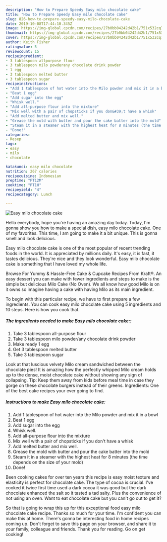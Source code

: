 ```yaml
---
description: "How to Prepare Speedy Easy milo chocolate cake"
title: "How to Prepare Speedy Easy milo chocolate cake"
slug: 826-how-to-prepare-speedy-easy-milo-chocolate-cake
date: 2019-10-08T17:44:10.345Z
image: https://img-global.cpcdn.com/recipes/27b0bb04242d42b1/751x532cq70/easy-milo-chocolate-cake-recipe-main-photo.jpg
thumbnail: https://img-global.cpcdn.com/recipes/27b0bb04242d42b1/751x532cq70/easy-milo-chocolate-cake-recipe-main-photo.jpg
cover: https://img-global.cpcdn.com/recipes/27b0bb04242d42b1/751x532cq70/easy-milo-chocolate-cake-recipe-main-photo.jpg
author: Keith Fisher
ratingvalue: 5
reviewcount: 15
recipeingredient:
- 3 tablespoon allpurpose flour
- 3 tablespoon milo powderany chocolate drink powder
- 1 egg
- 3 tablespoon melted butter
- 3 tablespoon sugar
recipeinstructions:
- "Add 1 tablespoon of hot water into the Milo powder and mix it in a bowl"
- "Beat 1 egg"
- "Add sugar into the egg"
- "Whisk well."
- "Add all-purpose flour into the mixture"
- "Mix well with a pair of chopsticks if you don&#39;t have a whisk"
- "Add melted butter and mix well."
- "Grease the mold with butter and pour the cake batter into the mold"
- "Steam it in a steamer with the highest heat for 8 minutes (the time depends on the size of your mold)"
- "Done!"
categories:
- Resep
tags:
- easy
- milo
- chocolate

katakunci: easy milo chocolate
nutrition: 267 calories
recipecuisine: Indonesian
preptime: "PT12M"
cooktime: "PT1H"
recipeyield: "4"
recipecategory: Lunch

---
```



![Easy milo chocolate cake](https://img-global.cpcdn.com/recipes/27b0bb04242d42b1/751x532cq70/easy-milo-chocolate-cake-recipe-main-photo.jpg)

Hello everybody, hope you're having an amazing day today. Today, I'm gonna show you how to make a special dish, easy milo chocolate cake. One of my favorites. This time, I am going to make it a bit unique. This is gonna smell and look delicious.

Easy milo chocolate cake is one of the most popular of recent trending foods in the world. It is appreciated by millions daily. It's easy, it is fast, it tastes delicious. They're nice and they look wonderful. Easy milo chocolate cake is something that I have loved my whole life.

Browse For Yummy &amp; Hassle-Free Cake &amp; Cupcake Recipes From Kraft®. An easy dessert you can make with fewer ingredients and steps to make is the simple but delicious Milo Cake (No Oven). We all know how good Milo is on it owns so imagine having a cake with having Milo as its main ingredient.


To begin with this particular recipe, we have to first prepare a few ingredients. You can cook easy milo chocolate cake using 5 ingredients and 10 steps. Here is how you cook that.

##### The ingredients needed to make Easy milo chocolate cake::

1. Take 3 tablespoon all-purpose flour
1. Take 3 tablespoon milo powder/any chocolate drink powder
1. Make ready 1 egg
1. Get 3 tablespoon melted butter
1. Take 3 tablespoon sugar


Look at that luscious velvety Milo cream sandwiched between the chocolate pies! It is amazing how the perfectly whipped Milo cream holds up to the dense, moist chocolate cake without showing any sign of collapsing. Tip: Keep them away from kids before meal time in case they gorge on these chocolate burgers instead of their greens. Ingredients: One of the best cake recipes your ever going to find. 

##### Instructions to make Easy milo chocolate cake:

1. Add 1 tablespoon of hot water into the Milo powder and mix it in a bowl
1. Beat 1 egg
1. Add sugar into the egg
1. Whisk well.
1. Add all-purpose flour into the mixture
1. Mix well with a pair of chopsticks if you don&#39;t have a whisk
1. Add melted butter and mix well.
1. Grease the mold with butter and pour the cake batter into the mold
1. Steam it in a steamer with the highest heat for 8 minutes (the time depends on the size of your mold)
1. Done!


Been cooking cakes for over ten years this recipe is easy moist texture and elasticity is perfect for chocolate cake. The type of cocoa is crucial. I&#39;ve cooked it twice first time used a dark cocoa it was good but the dark chocolate enhanced the salt so it tasted a tad salty. Plus the convenience of not using an oven. Want to eat chocolate cake but you can&#39;t go out to get it? 

So that is going to wrap this up for this exceptional food easy milo chocolate cake recipe. Thanks so much for your time. I'm confident you can make this at home. There's gonna be interesting food in home recipes coming up. Don't forget to save this page on your browser, and share it to your family, colleague and friends. Thank you for reading. Go on get cooking!
